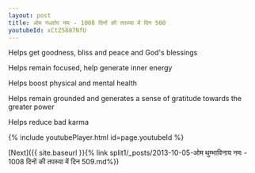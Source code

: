 ```yaml
---
layout: post
title: ओम गंधर्वाय नमः - 1008 दिनों की तपस्या में दिन 500
youtubeId: xCtZ5887NfU
---
```

 
 
Helps get goodness, bliss and peace and God's blessings
 
Helps remain focused, help generate inner energy 
 
Helps boost physical and mental health 
 
Helps remain grounded and generates a sense of gratitude towards the greater power 
 
Helps reduce bad karma
 
 
 
 


{% include youtubePlayer.html id=page.youtubeId %}
 
[Next]({{ site.baseurl }}{% link  split1/_posts/2013-10-05-ओम थुम्भाविनाय नमः - 1008 दिनों की तपस्या में दिन 509.md%})
 
